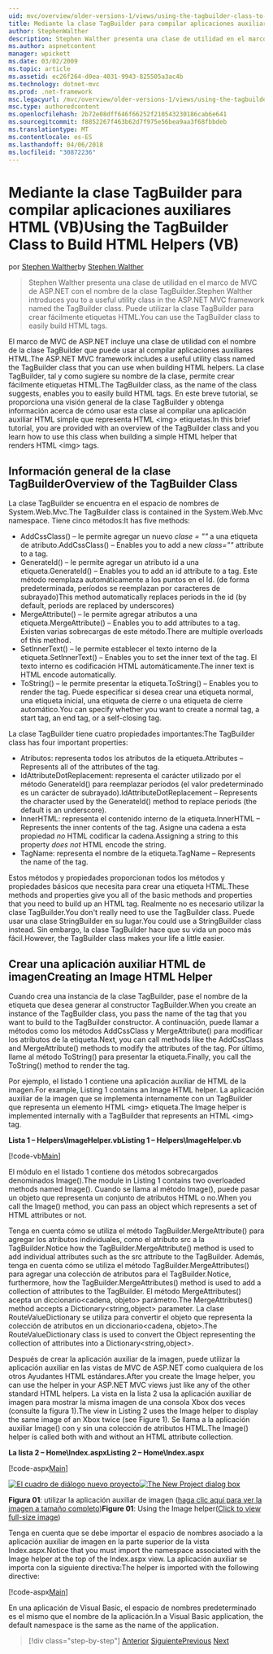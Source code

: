 ```yaml
---
uid: mvc/overview/older-versions-1/views/using-the-tagbuilder-class-to-build-html-helpers-vb
title: Mediante la clase TagBuilder para compilar aplicaciones auxiliares HTML (VB) | Documentos de Microsoft
author: StephenWalther
description: Stephen Walther presenta una clase de utilidad en el marco de MVC de ASP.NET con el nombre de la clase TagBuilder. Puede usar la clase TagBuilder fácilmente...
ms.author: aspnetcontent
manager: wpickett
ms.date: 03/02/2009
ms.topic: article
ms.assetid: ec26f264-d0ea-4031-9943-825505a3ac4b
ms.technology: dotnet-mvc
ms.prod: .net-framework
msc.legacyurl: /mvc/overview/older-versions-1/views/using-the-tagbuilder-class-to-build-html-helpers-vb
msc.type: authoredcontent
ms.openlocfilehash: 2b72e08dff646f66252f210543230186cab6e641
ms.sourcegitcommit: f8852267f463b62d7f975e56bea9aa3f68fbbdeb
ms.translationtype: MT
ms.contentlocale: es-ES
ms.lasthandoff: 04/06/2018
ms.locfileid: "30872236"
---
```

<a name="using-the-tagbuilder-class-to-build-html-helpers-vb"></a><span data-ttu-id="b7558-104">Mediante la clase TagBuilder para compilar aplicaciones auxiliares HTML (VB)</span><span class="sxs-lookup"><span data-stu-id="b7558-104">Using the TagBuilder Class to Build HTML Helpers (VB)</span></span>
====================
<span data-ttu-id="b7558-105">por [Stephen Walther](https://github.com/StephenWalther)</span><span class="sxs-lookup"><span data-stu-id="b7558-105">by [Stephen Walther](https://github.com/StephenWalther)</span></span>

> <span data-ttu-id="b7558-106">Stephen Walther presenta una clase de utilidad en el marco de MVC de ASP.NET con el nombre de la clase TagBuilder.</span><span class="sxs-lookup"><span data-stu-id="b7558-106">Stephen Walther introduces you to a useful utility class in the ASP.NET MVC framework named the TagBuilder class.</span></span> <span data-ttu-id="b7558-107">Puede utilizar la clase TagBuilder para crear fácilmente etiquetas HTML.</span><span class="sxs-lookup"><span data-stu-id="b7558-107">You can use the TagBuilder class to easily build HTML tags.</span></span>


<span data-ttu-id="b7558-108">El marco de MVC de ASP.NET incluye una clase de utilidad con el nombre de la clase TagBuilder que puede usar al compilar aplicaciones auxiliares HTML.</span><span class="sxs-lookup"><span data-stu-id="b7558-108">The ASP.NET MVC framework includes a useful utility class named the TagBuilder class that you can use when building HTML helpers.</span></span> <span data-ttu-id="b7558-109">La clase TagBuilder, tal y como sugiere su nombre de la clase, permite crear fácilmente etiquetas HTML.</span><span class="sxs-lookup"><span data-stu-id="b7558-109">The TagBuilder class, as the name of the class suggests, enables you to easily build HTML tags.</span></span> <span data-ttu-id="b7558-110">En este breve tutorial, se proporciona una visión general de la clase TagBuilder y obtenga información acerca de cómo usar esta clase al compilar una aplicación auxiliar HTML simple que representa HTML &lt;img&gt; etiquetas.</span><span class="sxs-lookup"><span data-stu-id="b7558-110">In this brief tutorial, you are provided with an overview of the TagBuilder class and you learn how to use this class when building a simple HTML helper that renders HTML &lt;img&gt; tags.</span></span>

## <a name="overview-of-the-tagbuilder-class"></a><span data-ttu-id="b7558-111">Información general de la clase TagBuilder</span><span class="sxs-lookup"><span data-stu-id="b7558-111">Overview of the TagBuilder Class</span></span>

<span data-ttu-id="b7558-112">La clase TagBuilder se encuentra en el espacio de nombres de System.Web.Mvc.</span><span class="sxs-lookup"><span data-stu-id="b7558-112">The TagBuilder class is contained in the System.Web.Mvc namespace.</span></span> <span data-ttu-id="b7558-113">Tiene cinco métodos:</span><span class="sxs-lookup"><span data-stu-id="b7558-113">It has five methods:</span></span>

- <span data-ttu-id="b7558-114">AddCssClass() – le permite agregar un nuevo *clase = ""* a una etiqueta de atributo.</span><span class="sxs-lookup"><span data-stu-id="b7558-114">AddCssClass() – Enables you to add a new *class=""* attribute to a tag.</span></span>
- <span data-ttu-id="b7558-115">GenerateId() – le permite agregar un atributo id a una etiqueta.</span><span class="sxs-lookup"><span data-stu-id="b7558-115">GenerateId() – Enables you to add an id attribute to a tag.</span></span> <span data-ttu-id="b7558-116">Este método reemplaza automáticamente a los puntos en el Id. (de forma predeterminada, períodos se reemplazan por caracteres de subrayado)</span><span class="sxs-lookup"><span data-stu-id="b7558-116">This method automatically replaces periods in the id (by default, periods are replaced by underscores)</span></span>
- <span data-ttu-id="b7558-117">MergeAttribute() – le permite agregar atributos a una etiqueta.</span><span class="sxs-lookup"><span data-stu-id="b7558-117">MergeAttribute() – Enables you to add attributes to a tag.</span></span> <span data-ttu-id="b7558-118">Existen varias sobrecargas de este método.</span><span class="sxs-lookup"><span data-stu-id="b7558-118">There are multiple overloads of this method.</span></span>
- <span data-ttu-id="b7558-119">SetInnerText() – le permite establecer el texto interno de la etiqueta.</span><span class="sxs-lookup"><span data-stu-id="b7558-119">SetInnerText() – Enables you to set the inner text of the tag.</span></span> <span data-ttu-id="b7558-120">El texto interno es codificación HTML automáticamente.</span><span class="sxs-lookup"><span data-stu-id="b7558-120">The inner text is HTML encode automatically.</span></span>
- <span data-ttu-id="b7558-121">ToString() – le permite presentar la etiqueta.</span><span class="sxs-lookup"><span data-stu-id="b7558-121">ToString() – Enables you to render the tag.</span></span> <span data-ttu-id="b7558-122">Puede especificar si desea crear una etiqueta normal, una etiqueta inicial, una etiqueta de cierre o una etiqueta de cierre automático.</span><span class="sxs-lookup"><span data-stu-id="b7558-122">You can specify whether you want to create a normal tag, a start tag, an end tag, or a self-closing tag.</span></span>
  

<span data-ttu-id="b7558-123">La clase TagBuilder tiene cuatro propiedades importantes:</span><span class="sxs-lookup"><span data-stu-id="b7558-123">The TagBuilder class has four important properties:</span></span>

- <span data-ttu-id="b7558-124">Atributos: representa todos los atributos de la etiqueta.</span><span class="sxs-lookup"><span data-stu-id="b7558-124">Attributes – Represents all of the attributes of the tag.</span></span>
- <span data-ttu-id="b7558-125">IdAttributeDotReplacement: representa el carácter utilizado por el método GenerateId() para reemplazar períodos (el valor predeterminado es un carácter de subrayado).</span><span class="sxs-lookup"><span data-stu-id="b7558-125">IdAttributeDotReplacement – Represents the character used by the GenerateId() method to replace periods (the default is an underscore).</span></span>
- <span data-ttu-id="b7558-126">InnerHTML: representa el contenido interno de la etiqueta.</span><span class="sxs-lookup"><span data-stu-id="b7558-126">InnerHTML – Represents the inner contents of the tag.</span></span> <span data-ttu-id="b7558-127">Asigne una cadena a esta propiedad *no* HTML codificar la cadena.</span><span class="sxs-lookup"><span data-stu-id="b7558-127">Assigning a string to this property *does not* HTML encode the string.</span></span>
- <span data-ttu-id="b7558-128">TagName: representa el nombre de la etiqueta.</span><span class="sxs-lookup"><span data-stu-id="b7558-128">TagName – Represents the name of the tag.</span></span>

<span data-ttu-id="b7558-129">Estos métodos y propiedades proporcionan todos los métodos y propiedades básicos que necesita para crear una etiqueta HTML.</span><span class="sxs-lookup"><span data-stu-id="b7558-129">These methods and properties give you all of the basic methods and properties that you need to build up an HTML tag.</span></span> <span data-ttu-id="b7558-130">Realmente no es necesario utilizar la clase TagBuilder.</span><span class="sxs-lookup"><span data-stu-id="b7558-130">You don't really need to use the TagBuilder class.</span></span> <span data-ttu-id="b7558-131">Puede usar una clase StringBuilder en su lugar.</span><span class="sxs-lookup"><span data-stu-id="b7558-131">You could use a StringBuilder class instead.</span></span> <span data-ttu-id="b7558-132">Sin embargo, la clase TagBuilder hace que su vida un poco más fácil.</span><span class="sxs-lookup"><span data-stu-id="b7558-132">However, the TagBuilder class makes your life a little easier.</span></span>

## <a name="creating-an-image-html-helper"></a><span data-ttu-id="b7558-133">Crear una aplicación auxiliar HTML de imagen</span><span class="sxs-lookup"><span data-stu-id="b7558-133">Creating an Image HTML Helper</span></span>

<span data-ttu-id="b7558-134">Cuando crea una instancia de la clase TagBuilder, pase el nombre de la etiqueta que desea generar al constructor TagBuilder.</span><span class="sxs-lookup"><span data-stu-id="b7558-134">When you create an instance of the TagBuilder class, you pass the name of the tag that you want to build to the TagBuilder constructor.</span></span> <span data-ttu-id="b7558-135">A continuación, puede llamar a métodos como los métodos AddCssClass y MergeAttribute() para modificar los atributos de la etiqueta.</span><span class="sxs-lookup"><span data-stu-id="b7558-135">Next, you can call methods like the AddCssClass and MergeAttribute() methods to modify the attributes of the tag.</span></span> <span data-ttu-id="b7558-136">Por último, llame al método ToString() para presentar la etiqueta.</span><span class="sxs-lookup"><span data-stu-id="b7558-136">Finally, you call the ToString() method to render the tag.</span></span>

<span data-ttu-id="b7558-137">Por ejemplo, el listado 1 contiene una aplicación auxiliar de HTML de la imagen.</span><span class="sxs-lookup"><span data-stu-id="b7558-137">For example, Listing 1 contains an Image HTML helper.</span></span> <span data-ttu-id="b7558-138">La aplicación auxiliar de la imagen que se implementa internamente con un TagBuilder que representa un elemento HTML &lt;img&gt; etiqueta.</span><span class="sxs-lookup"><span data-stu-id="b7558-138">The Image helper is implemented internally with a TagBuilder that represents an HTML &lt;img&gt; tag.</span></span>

<span data-ttu-id="b7558-139">**Lista 1 – Helpers\ImageHelper.vb**</span><span class="sxs-lookup"><span data-stu-id="b7558-139">**Listing 1 – Helpers\ImageHelper.vb**</span></span>

[!code-vb[Main](using-the-tagbuilder-class-to-build-html-helpers-vb/samples/sample1.vb)]

<span data-ttu-id="b7558-140">El módulo en el listado 1 contiene dos métodos sobrecargados denominados Image().</span><span class="sxs-lookup"><span data-stu-id="b7558-140">The module in Listing 1 contains two overloaded methods named Image().</span></span> <span data-ttu-id="b7558-141">Cuando se llama al método Image(), puede pasar un objeto que representa un conjunto de atributos HTML o no.</span><span class="sxs-lookup"><span data-stu-id="b7558-141">When you call the Image() method, you can pass an object which represents a set of HTML attributes or not.</span></span>

<span data-ttu-id="b7558-142">Tenga en cuenta cómo se utiliza el método TagBuilder.MergeAttribute() para agregar los atributos individuales, como el atributo src a la TagBuilder.</span><span class="sxs-lookup"><span data-stu-id="b7558-142">Notice how the TagBuilder.MergeAttribute() method is used to add individual attributes such as the src attribute to the TagBuilder.</span></span> <span data-ttu-id="b7558-143">Además, tenga en cuenta cómo se utiliza el método TagBuilder.MergeAttributes() para agregar una colección de atributos para el TagBuilder.</span><span class="sxs-lookup"><span data-stu-id="b7558-143">Notice, furthermore, how the TagBuilder.MergeAttributes() method is used to add a collection of attributes to the TagBuilder.</span></span> <span data-ttu-id="b7558-144">El método MergeAttributes() acepta un diccionario&lt;cadena, objeto&gt; parámetro.</span><span class="sxs-lookup"><span data-stu-id="b7558-144">The MergeAttributes() method accepts a Dictionary&lt;string,object&gt; parameter.</span></span> <span data-ttu-id="b7558-145">La clase RouteValueDictionary se utiliza para convertir el objeto que representa la colección de atributos en un diccionario&lt;cadena, objeto&gt;.</span><span class="sxs-lookup"><span data-stu-id="b7558-145">The RouteValueDictionary class is used to convert the Object representing the collection of attributes into a Dictionary&lt;string,object&gt;.</span></span>

<span data-ttu-id="b7558-146">Después de crear la aplicación auxiliar de la imagen, puede utilizar la aplicación auxiliar en las vistas de MVC de ASP.NET como cualquiera de los otros Ayudantes HTML estándares.</span><span class="sxs-lookup"><span data-stu-id="b7558-146">After you create the Image helper, you can use the helper in your ASP.NET MVC views just like any of the other standard HTML helpers.</span></span> <span data-ttu-id="b7558-147">La vista en la lista 2 usa la aplicación auxiliar de imagen para mostrar la misma imagen de una consola Xbox dos veces (consulte la figura 1).</span><span class="sxs-lookup"><span data-stu-id="b7558-147">The view in Listing 2 uses the Image helper to display the same image of an Xbox twice (see Figure 1).</span></span> <span data-ttu-id="b7558-148">Se llama a la aplicación auxiliar Image() con y sin una colección de atributos HTML.</span><span class="sxs-lookup"><span data-stu-id="b7558-148">The Image() helper is called both with and without an HTML attribute collection.</span></span>

<span data-ttu-id="b7558-149">**La lista 2 – Home\Index.aspx**</span><span class="sxs-lookup"><span data-stu-id="b7558-149">**Listing 2 – Home\Index.aspx**</span></span>

[!code-aspx[Main](using-the-tagbuilder-class-to-build-html-helpers-vb/samples/sample2.aspx)]


<span data-ttu-id="b7558-150">[![El cuadro de diálogo nuevo proyecto](using-the-tagbuilder-class-to-build-html-helpers-vb/_static/image1.jpg)](using-the-tagbuilder-class-to-build-html-helpers-vb/_static/image1.png)</span><span class="sxs-lookup"><span data-stu-id="b7558-150">[![The New Project dialog box](using-the-tagbuilder-class-to-build-html-helpers-vb/_static/image1.jpg)](using-the-tagbuilder-class-to-build-html-helpers-vb/_static/image1.png)</span></span>

<span data-ttu-id="b7558-151">**Figura 01**: utilizar la aplicación auxiliar de imagen ([haga clic aquí para ver la imagen a tamaño completo](using-the-tagbuilder-class-to-build-html-helpers-vb/_static/image2.png))</span><span class="sxs-lookup"><span data-stu-id="b7558-151">**Figure 01**: Using the Image helper([Click to view full-size image](using-the-tagbuilder-class-to-build-html-helpers-vb/_static/image2.png))</span></span>


<span data-ttu-id="b7558-152">Tenga en cuenta que se debe importar el espacio de nombres asociado a la aplicación auxiliar de imagen en la parte superior de la vista Index.aspx.</span><span class="sxs-lookup"><span data-stu-id="b7558-152">Notice that you must import the namespace associated with the Image helper at the top of the Index.aspx view.</span></span> <span data-ttu-id="b7558-153">La aplicación auxiliar se importa con la siguiente directiva:</span><span class="sxs-lookup"><span data-stu-id="b7558-153">The helper is imported with the following directive:</span></span>

[!code-aspx[Main](using-the-tagbuilder-class-to-build-html-helpers-vb/samples/sample3.aspx)]

<span data-ttu-id="b7558-154">En una aplicación de Visual Basic, el espacio de nombres predeterminado es el mismo que el nombre de la aplicación.</span><span class="sxs-lookup"><span data-stu-id="b7558-154">In a Visual Basic application, the default namespace is the same as the name of the application.</span></span>

> [!div class="step-by-step"]
> <span data-ttu-id="b7558-155">[Anterior](creating-custom-html-helpers-vb.md)
> [Siguiente](creating-page-layouts-with-view-master-pages-vb.md)</span><span class="sxs-lookup"><span data-stu-id="b7558-155">[Previous](creating-custom-html-helpers-vb.md)
[Next](creating-page-layouts-with-view-master-pages-vb.md)</span></span>
